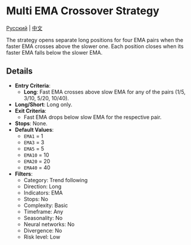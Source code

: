 # Multi EMA Crossover Strategy
[Русский](README_ru.md) | [中文](README_cn.md)

The strategy opens separate long positions for four EMA pairs when the faster EMA crosses above the slower one. Each position closes when its faster EMA falls below the slower EMA.

## Details

- **Entry Criteria**:
  - **Long**: Fast EMA crosses above slow EMA for any of the pairs (1/5, 3/10, 5/20, 10/40).
- **Long/Short**: Long only.
- **Exit Criteria**:
  - Fast EMA drops below slow EMA for the respective pair.
- **Stops**: None.
- **Default Values**:
  - `EMA1` = 1
  - `EMA3` = 3
  - `EMA5` = 5
  - `EMA10` = 10
  - `EMA20` = 20
  - `EMA40` = 40
- **Filters**:
  - Category: Trend following
  - Direction: Long
  - Indicators: EMA
  - Stops: No
  - Complexity: Basic
  - Timeframe: Any
  - Seasonality: No
  - Neural networks: No
  - Divergence: No
  - Risk level: Low
